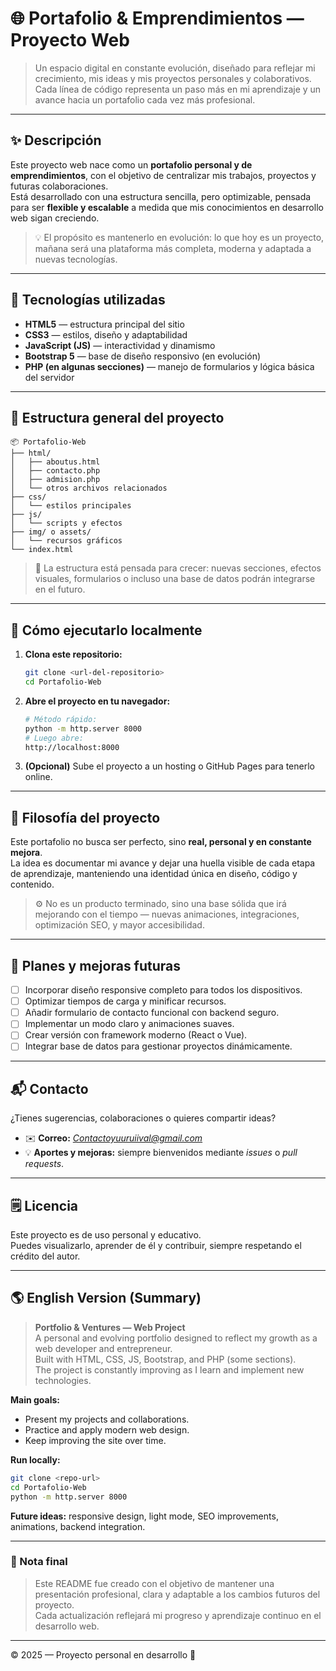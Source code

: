 # 🌐 Portafolio & Emprendimientos — Proyecto Web

> Un espacio digital en constante evolución, diseñado para reflejar mi crecimiento, mis ideas y mis proyectos personales y colaborativos.  
> Cada línea de código representa un paso más en mi aprendizaje y un avance hacia un portafolio cada vez más profesional.

---

## ✨ Descripción

Este proyecto web nace como un **portafolio personal y de emprendimientos**, con el objetivo de centralizar mis trabajos, proyectos y futuras colaboraciones.  
Está desarrollado con una estructura sencilla, pero optimizable, pensada para ser **flexible y escalable** a medida que mis conocimientos en desarrollo web sigan creciendo.

> 💡 El propósito es mantenerlo en evolución: lo que hoy es un proyecto, mañana será una plataforma más completa, moderna y adaptada a nuevas tecnologías.

---

## 🧩 Tecnologías utilizadas

- **HTML5** — estructura principal del sitio  
- **CSS3** — estilos, diseño y adaptabilidad  
- **JavaScript (JS)** — interactividad y dinamismo  
- **Bootstrap 5** — base de diseño responsivo (en evolución)  
- **PHP (en algunas secciones)** — manejo de formularios y lógica básica del servidor  

---

## 📁 Estructura general del proyecto

```
📦 Portafolio-Web
├── html/
│   ├── aboutus.html
│   ├── contacto.php
│   ├── admision.php
│   └── otros archivos relacionados
├── css/
│   └── estilos principales
├── js/
│   └── scripts y efectos
├── img/ o assets/
│   └── recursos gráficos
└── index.html
```

> 🧱 La estructura está pensada para crecer: nuevas secciones, efectos visuales, formularios o incluso una base de datos podrán integrarse en el futuro.

---

## 🚀 Cómo ejecutarlo localmente

1. **Clona este repositorio:**
   ```bash
   git clone <url-del-repositorio>
   cd Portafolio-Web
   ```

2. **Abre el proyecto en tu navegador:**
   ```bash
   # Método rápido:
   python -m http.server 8000
   # Luego abre:
   http://localhost:8000
   ```

3. **(Opcional)** Sube el proyecto a un hosting o GitHub Pages para tenerlo online.

---

## 🧠 Filosofía del proyecto

Este portafolio no busca ser perfecto, sino **real, personal y en constante mejora**.  
La idea es documentar mi avance y dejar una huella visible de cada etapa de aprendizaje, manteniendo una identidad única en diseño, código y contenido.

> ⚙️ No es un producto terminado, sino una base sólida que irá mejorando con el tiempo — nuevas animaciones, integraciones, optimización SEO, y mayor accesibilidad.

---

## 🔮 Planes y mejoras futuras

- [ ] Incorporar diseño responsive completo para todos los dispositivos.  
- [ ] Optimizar tiempos de carga y minificar recursos.  
- [ ] Añadir formulario de contacto funcional con backend seguro.  
- [ ] Implementar un modo claro y animaciones suaves.  
- [ ] Crear versión con framework moderno (React o Vue).  
- [ ] Integrar base de datos para gestionar proyectos dinámicamente.  

---

## 📬 Contacto

¿Tienes sugerencias, colaboraciones o quieres compartir ideas?

- ✉️ **Correo:** *Contactoyuuruiival@gmail.com*  
- 💡 **Aportes y mejoras:** siempre bienvenidos mediante *issues* o *pull requests*.

---

## 🗒️ Licencia

Este proyecto es de uso personal y educativo.  
Puedes visualizarlo, aprender de él y contribuir, siempre respetando el crédito del autor.  

---

## 🌎 English Version (Summary)

> **Portfolio & Ventures — Web Project**  
> A personal and evolving portfolio designed to reflect my growth as a web developer and entrepreneur.  
> Built with HTML, CSS, JS, Bootstrap, and PHP (some sections).  
> The project is constantly improving as I learn and implement new technologies.  

**Main goals:**
- Present my projects and collaborations.
- Practice and apply modern web design.
- Keep improving the site over time.

**Run locally:**
```bash
git clone <repo-url>
cd Portafolio-Web
python -m http.server 8000
```

**Future ideas:** responsive design, light mode, SEO improvements, animations, backend integration.

---

### 🧾 Nota final

> Este README fue creado con el objetivo de mantener una presentación profesional, clara y adaptable a los cambios futuros del proyecto.  
> Cada actualización reflejará mi progreso y aprendizaje continuo en el desarrollo web.

---

© 2025 — Proyecto personal en desarrollo 🌱
